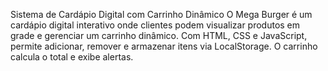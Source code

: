 Sistema de Cardápio Digital com Carrinho Dinâmico
O Mega Burger é um cardápio digital interativo onde clientes podem visualizar produtos em grade e gerenciar um carrinho dinâmico. Com HTML, CSS e JavaScript, permite adicionar, remover e armazenar itens via LocalStorage. O carrinho calcula o total e exibe alertas.
